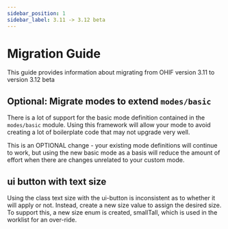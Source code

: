 ```yaml
---
sidebar_position: 1
sidebar_label: 3.11 -> 3.12 beta
---
```


# Migration Guide

This guide provides information about migrating from OHIF version 3.11 to version 3.12 beta

## Optional: Migrate modes to extend `modes/basic`

There is a lot of support for the basic mode definition contained in the
`modes/basic` module.  Using this framework will allow your mode to avoid
creating a lot of boilerplate code that may not upgrade very well.

This is an OPTIONAL change - your existing mode definitions will continue to work,
but using the new basic mode as a basis will reduce the amount of effort when
there are changes unrelated to your custom mode.


## ui button with text size

Using the class text size with the ui-button is inconsistent as to whether
it will apply or not.  Instead, create a new size value to assign the desired size.
To support this, a new size enum is created, smallTall, which is used in the worklist
for an over-ride.
